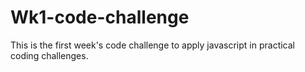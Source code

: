 # Wk1-code-challenge
This is the first week's code challenge to apply javascript in practical coding challenges. 
